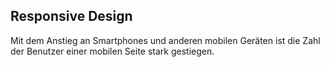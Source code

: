 ## Responsive Design

Mit dem Anstieg an Smartphones und anderen mobilen Geräten ist die Zahl der Benutzer einer mobilen Seite stark gestiegen.
